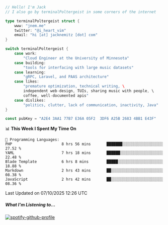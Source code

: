 ```go
// Hello! I'm Jack
// I also go by terminalPoltergeist in some corners of the internet

type terminalPoltergeist struct {
    www: "jnem.me"
    twitter: "@i_heart_vim"
    email: "hi [at] jacknemitz [dot] com"
}

switch terminalPoltergeist {
    case work:
        "Cloud Engineer at the University of Minnesota"
    case building:
        "tools for interfacing with large music datasets"
    case learning:
        "gRPC, Laravel, and PAAS architecture"
    case likes:
        "premature optimization, technical writing, \
        independent web-design, TUIs, sharing music with people, \
        coffee, well-documented apis"
    case dislikes:
        "politics, clutter, lack of communication, inactivity, Java"
}

const pubKey = "A2E4 3AA1 77B7 E36A 05F2  3DF6 A25B 2683 4BB1 E43F"
```

<!--START_SECTION:waka-->
📊 **This Week I Spent My Time On** 

```text
💬 Programming Languages: 
PHP                      8 hrs 56 mins       ███████░░░░░░░░░░░░░░░░░░   27.52 % 
YAML                     7 hrs 18 mins       ██████░░░░░░░░░░░░░░░░░░░   22.48 % 
Blade Template           6 hrs 8 mins        █████░░░░░░░░░░░░░░░░░░░░   18.88 % 
Markdown                 2 hrs 43 mins       ██░░░░░░░░░░░░░░░░░░░░░░░   08.38 % 
JavaScript               2 hrs 42 mins       ██░░░░░░░░░░░░░░░░░░░░░░░   08.36 % 
```


 Last Updated on 07/10/2025 12:26 UTC
<!--END_SECTION:waka-->

##### What I'm Listening to...

[![spotify-github-profile](https://jnem.me/listening-item?maxAge=2592000)](https://jnem.me/listening)
